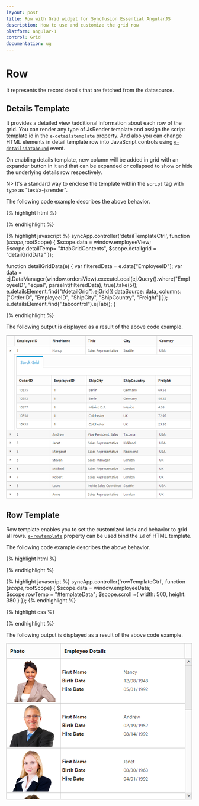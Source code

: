 ```yaml
---
layout: post
title: Row with Grid widget for Syncfusion Essential AngularJS
description: How to use and customize the grid row
platform: angular-1
control: Grid
documentation: ug
--- 
```

# Row

It represents the record details that are fetched from the datasource.

## Details Template

It provides a detailed view /additional information about each row of the grid. You can render any type of JsRender template and assign the script template id in the [`e-detailstemplate`](http://help.syncfusion.com/api/js/ejgrid#members:detailstemplate "detailsTemplate") property. And also you can change HTML elements in detail template row into JavaScript controls using [`e-detailsdatabound`](http://help.syncfusion.com/api/js/ejgrid#events:detailsdatabound "detailsDataBound") event.

On enabling details template, new column will be added in grid with an expander button in it and that can be expanded or collapsed to show or hide the underlying details row respectively.

N> It's a standard way to enclose the template within the `script` tag with `type` as "text/x-jsrender".

The following code example describes the above behavior.

{% highlight html %}
  <body ng-controller="detailTemplateCtrl">
      <div id="Grid" ej-grid e-datasource="data" e-detailstemplate="detailTemp" e-detailsdatabound="detailgrid">
        <div e-columns>
            <div e-column e-field="EmployeeID" ></div>
            <div e-column e-field="FirstName" ></div>
            <div e-column e-field="Title" ></div>
            <div e-column e-field="City" ></div>
            <div e-column e-field="Country"></div>
        </div>
    </div>
    <script id="tabGridContents" type="text/x-jsrender">
        <div class="tabcontrol" id="Test">
            <ul>
                <li><a href="#gridTab{{"{{"}}:EmployeeID{{}}}}">Stock Grid</a></li>
            </ul>
            <div id="gridTab{{"{{"}}:EmployeeID{{}}}}">
                <div id="detailGrid"></div>
            </div>
        </div>
    </script>
{% endhighlight %}

{% highlight javascript %}
      syncApp.controller('detailTemplateCtrl', function ($scope,$rootScope) {
            $scope.data = window.employeeView;
            $scope.detailTemp= "#tabGridContents",
            $scope.detailgrid = "detailGridData"
     });
     
   function detailGridData(e) {
            var filteredData = e.data["EmployeeID"];
            var data = ej.DataManager(window.ordersView).executeLocal(ej.Query().where("EmployeeID", "equal", parseInt(filteredData), true).take(5));
            e.detailsElement.find("#detailGrid").ejGrid({
                dataSource: data,
                columns: ["OrderID", "EmployeeID", "ShipCity", "ShipCountry", "Freight"]
            });
            e.detailsElement.find(".tabcontrol").ejTab();
        }

{% endhighlight %}

The following output is displayed as a result of the above code example.

![](Row_images/Row_img1.png)


## Row Template

Row template enables you to set the customized look and behavior to grid all rows. [`e-rowtemplate`](http://help.syncfusion.com/api/js/ejgrid#members:rowtemplate "rowTemplate") property can be used bind the `id` of HTML template.

The following code example describes the above behavior.

{% highlight html %}
  <div ng-controller="rowTemplateCtrl">
      <div id="Grid" ej-grid e-datasource="data" e-allowscrolling="true" e-rowtemplate="rowTemp" e-scrollsettings="scroll" >
			<div e-columns>
				<div e-column e-field="Photo" e-headertext="Photo" e-width="30"></div>
				<div e-column e-headertext="Employee Details" e-width="70"></div>
			 </div>
		</div>
   </div>
       
<script id="templateData" type="text/x-jsrender">
          <tr>
            <td class="photo">
                <img src="~/../Content/images/Employees/{{"{{"}}:EmployeeID{{}}}}.png" alt="{{"{{"}}:EmployeeID{{}}}}" />
            </td>
            <td class="details">
                <table class="CardTable" cellpadding="3" cellspacing="2">
                    <colgroup>
                        <col width="50%">
                        <col width="50%">
                    </colgroup>
                    <tbody>
                        <tr>
                            <td class="CardHeader">First Name </td>
                            <td>{{:FirstName}} </td>
                        </tr>
                        <tr>
                            <td class="CardHeader">Birth Date
                            </td>
                            <td>{{:BirthDate}}
                            </td>
                        </tr>
                        <tr>
                            <td class="CardHeader">Hire Date
                            </td>
                            <td>{{:HireDate}}
                            </td>
                        </tr>
                    </tbody>
                </table>
            </td>
        </tr>       
    </script>
 
 {% endhighlight %}

{% highlight javascript %}
       syncApp.controller('rowTemplateCtrl', function ($scope,$rootScope) {
            $scope.data = window.employeeData;
            $scope.rowTemp = "#templateData";
            $scope.scroll ={ width: 500, height: 380 }
        });
  {% endhighlight %}

{% highlight css %}
  <style type="text/css" class="cssStyles">
        .photo img
        {
            width: 130px;
			height: 115px;
        }

        .photo, .details
        {
            border-color: #c4c4c4;
            border-style: solid;
        }

        .photo
        {
            border-width: 1px 0px 0px 0px;
        }

        .details
        {
            border-width: 1px 0px 0px 1px;
        }
		 #RowGrid tbody tr td
        {
            vertical-align: middle;
        }

            .details > table
            {
                width: 100%;
            }

        .CardHeader
        {
            font-weight: bolder;
        }
		td
		{
			padding: 2px 2px 3px 2px;
		}
    </style>

{% endhighlight %}

   
The following output is displayed as a result of the above code example.

![](Row_images/Row_img2.png)
